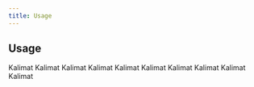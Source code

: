 ```yaml
---
title: Usage
---
```


## Usage

Kalimat Kalimat
Kalimat Kalimat
Kalimat Kalimat
Kalimat Kalimat
Kalimat Kalimat
